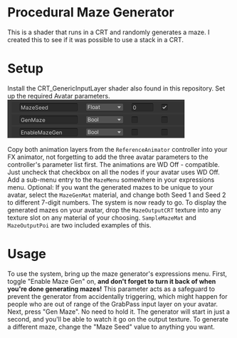 # Procedural Maze Generator
This is a shader that runs in a CRT and randomly generates a maze. I created this to see if it was possible to use a stack in a CRT.

# Setup
Install the CRT_GenericInputLayer shader also found in this repository.
Set up the required Avatar parameters.
![a](https://raw.githubusercontent.com/89Mods/ShaderPlayground/main/MazeGenerator/parameterSetup.png)

Copy both animation layers from the `ReferenceAnimator` controller into your FX animator, not forgetting to add the three avatar parameters to the controller's parameter list first.
The animations are WD Off - compatible. Just uncheck that checkbox on all the nodes if your avatar uses WD Off.
Add a sub-menu entry to the `MazeMenu` somewhere in your expressions menu.
Optional: If you want the generated mazes to be unique to your avatar, select the `MazeGenMat` material, and change both Seed 1 and Seed 2 to different 7-digit numbers.
The system is now ready to go. To display the generated mazes on your avatar, drop the `MazeOutputCRT` texture into any texture slot on any material of your choosing. `SampleMazeMat` and `MazeOutputPoi` are two included examples of this.

# Usage
To use the system, bring up the maze generator's expressions menu. First, toggle "Enable Maze Gen" on, **and don't forget to turn it back of when you're done generating mazes!** This parameter acts as a safeguard to prevent the generator from accidentally triggering, which might happen for people who are out of range of the GrabPass input layer on your avatar.
Next, press "Gen Maze". No need to hold it. The generator will start in just a second, and you'll be able to watch it go on the output texture.
To generate a different maze, change the "Maze Seed" value to anything you want.

